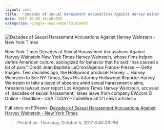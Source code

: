 ```yaml
---
layout: post
title:  "Decades of Sexual Harassment Accusations Against Harvey Weinstein - New York Times"
date: 2017-10-05 18:40:09Z
categories: google-news-entertaintment
---
```


![Decades of Sexual Harassment Accusations Against Harvey Weinstein - New York Times](https://static01.nyt.com/images/2017/10/06/us/06inquiry-alpha/06inquiry-alpha-facebookJumbo.jpg)

New York Times Decades of Sexual Harassment Accusations Against Harvey Weinstein New York Times Harvey Weinstein, whose films helped define American culture, apologized for behavior that he said "has caused a lot of pain." Credit Jean Baptiste LaCroix/Agence France-Presse — Getty Images. Two decades ago, the Hollywood producer Harvey ... Harvey Weinstein to Sue NY Times, Says His Attorney Hollywood Reporter Harvey Weinstein to take a leave of absence amid sexual harassment claims, threatens lawsuit over report Los Angeles Times Harvey Weinstein, accused of 'decades of sexual harassment,' takes leave from company EW.com E! Online - Deadline - USA TODAY - IndieWire all 171 news articles »


Full story on F3News: [Decades of Sexual Harassment Accusations Against Harvey Weinstein - New York Times](http://www.f3nws.com/n/vzskHC)

> Posted on: Thursday, October 5, 2017 6:40:09 PM
